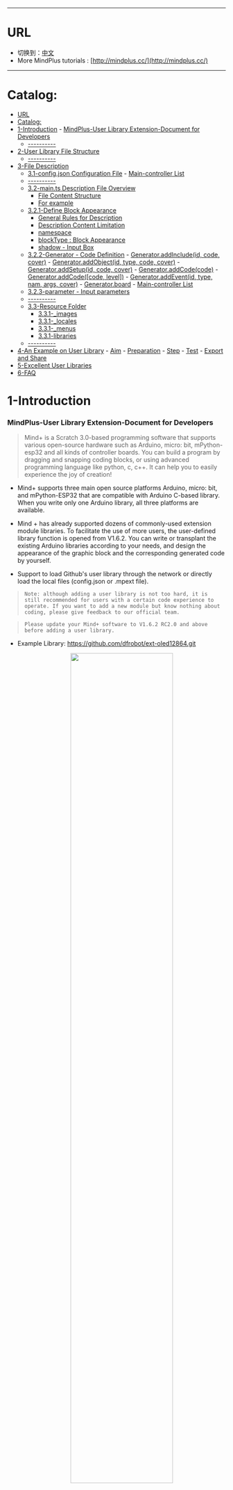 
----
# URL

* 切换到：[中文](https://github.com/DFRobot/MindPlus-User_Extension_Tutorial)
* More MindPlus tutorials : [http://mindplus.cc/](http://mindplus.cc/)

----


# Catalog:

<!-- TOC -->

- [URL](#url)
- [Catalog:](#catalog)
- [1-Introduction](#1-introduction)
        - [MindPlus-User Library Extension-Document for Developers](#mindplus-user-library-extension-document-for-developers)
    - [----------](#----------)
- [2-User Library File Structure](#2-user-library-file-structure)
    - [----------](#-----------1)
- [3-File Description](#3-file-description)
    - [3.1-config.json Configuration File](#31-configjson-configuration-file)
            - [Main-controller List](#main-controller-list)
    - [----------](#-----------2)
    - [3.2-main.ts Description File Overview](#32-maints-description-file-overview)
        - [File Content Structure](#file-content-structure)
        - [For example](#for-example)
    - [3.2.1-Define Block Appearance](#321-define-block-appearance)
        - [General Rules for Description](#general-rules-for-description)
        - [Description Content Limitation](#description-content-limitation)
        - [namespace](#namespace)
        - [blockType : Block Appearance](#blocktype--block-appearance)
        - [shadow - Input Box](#shadow---input-box)
    - [3.2.2-Generator - Code Definition](#322-generator---code-definition)
            - [Generator.addInclude(id, code, cover)](#generatoraddincludeid-code-cover)
            - [Generator.addObject(id, type, code, cover)](#generatoraddobjectid-type-code-cover)
            - [Generator.addSetup(id, code, cover)](#generatoraddsetupid-code-cover)
            - [Generator.addCode(code)](#generatoraddcodecode)
            - [Generator.addCode([code, level])](#generatoraddcodecode-level)
            - [Generator.addEvent(id, type, nam, args, cover)](#generatoraddeventid-type-nam-args-cover)
            - [Generator.board](#generatorboard)
            - [Main-controller List](#main-controller-list-1)
    - [3.2.3-parameter - Input parameters](#323-parameter---input-parameters)
    - [----------](#-----------3)
    - [3.3-Resource Folder](#33-resource-folder)
        - [3.3.1-_images](#331-_images)
        - [3.3.1-_locales](#331-_locales)
        - [3.3.1-_menus](#331-_menus)
        - [3.3.1-libraries](#331-libraries)
    - [----------](#-----------4)
- [4-An Example on User Library](#4-an-example-on-user-library)
        - [Aim](#aim)
        - [Preparation](#preparation)
        - [Step](#step)
        - [Test](#test)
        - [Export and Share](#export-and-share)
- [5-Excellent User Libraries](#5-excellent-user-libraries)
- [6-FAQ](#6-faq)

<!-- /TOC -->

# 1-Introduction
### MindPlus-User Library Extension-Document for Developers
>Mind+ is a Scratch 3.0-based programming software that supports various open-source hardware such as Arduino, micro: bit, mPython-esp32 and all kinds of controller boards. You can build a program by dragging and snapping coding blocks, or using advanced programming language like python, c, c++. It can help you to easily experience the joy of creation!

* Mind+ supports three main open source platforms Arduino, micro: bit, and mPython-ESP32 that are compatible with Arduino C-based library. When you write only one Arduino library, all three platforms are available.   

* Mind + has already supported dozens of commonly-used extension module libraries. To facilitate the use of more users, the user-defined library function  is opened from V1.6.2. You can write or transplant the existing Arduino libraries according to your needs, and design the appearance of the graphic block and the corresponding generated code by yourself.  

* Support to load Github's user library through the network or directly load the local files (config.json or .mpext file).  

>```` Note: although adding a user library is not too hard, it is still recommended for users with a certain code experience to operate. If you want to add a new module but know nothing about coding, please give feedback to our official team. ````
  
> ``` Please update your Mind+ software to V1.6.2 RC2.0 and above before adding a user library.  ```

- Example Library: https://github.com/dfrobot/ext-oled12864.git
  
  <center><img src="https://img.dfrobot.com.cn/wiki/none/dc333cb7f5d1d928a67899c8572d5f2b" width="70%"></center>  
    <center><img src="https://img.dfrobot.com.cn/wiki/none/2669316b6e6a371674cfd0a5e2244e99" width="70%"></center>  
  
## ----------
  

# 2-User Library File Structure
```
└─newExtensions                    // Project name 
    │  config.json                 // The configuration file of this user library 
    │  LICENSE.TXT                 // License description
    │  README.md                   // Document description
    │
    └─arduinoC                     // Arduino mode user library root directory
        │  main.ts                 // Graphical block description file
        │
        ├─libraries                // Arduino library file, list all .c, .h, or .cpp files that need to be referenced by this extension library 
        │  └─oled12864
        │          oled12864.cpp
        │          oled12864.h
        │          qrcode.c
        │          qrcode.h
        │
        ├─_images                  // Image files
        │      featured.png        // Display images for MindPlus extension library 
        │      icon.svg            // Icon file for MindPlus graphical block
        │
        ├─_locales                 // Translation file, support for multiple languages
        │      zh-cn.json
        │      en.json
        │
        └─_menus                   // Drop-down menu parameter, can be set independently for each board 
                leonardo.json
                uno.json
                nano.json
                mega2560.json
                microbit.json
                mpython.json

```
  

  
![扩展库文件架构图](https://img.dfrobot.com.cn/wiki/none/9a1416d2553466ca64048ccdf6b7c0e0)  
  
  
## ----------
  
# 3-File Description
## 3.1-config.json Configuration File

```javascript
{
	"name": {
		"zh-cn": "OLED-12864显示屏(测试)",
		"en": "OLED-12864 screen(Test)"
	},
	"description": {
		"zh-cn": "小体积显示屏，可用于智能穿戴设备的显示器",
		"en": "I2C OLED-2864 Display Module"
	},
	"author": "DFRobot",
	"email": "MindPlus@dfrobot.com",
	"license": "MIT",
	"isBoard": false,
	"id": "oled12864",
	"platform": ["win", "mac", "web"],
	"asset": {
		"arduinoC": {
			"dir": "arduinoC/",
			"version": "0.0.1",
			"board": ["microbit", "esp32"],
			"main": "main.ts",
			"files": ["note":" this field has been auto-generated, no need to fill in "
				"_locales/zh-cn.json",
				"_images/icon.svg",
				"libraries/oled12864/oled12864.cpp",
				"libraries/oled12864/oled12864.h",
				"libraries/oled12864/qrcode.c",
				"libraries/oled12864/qrcode.h"
			]
		}
	}
}
```
  
![](https://dfimg.dfrobot.com/nobody/wiki/71dd4a1ae16fc9ea5fe991fdfe4420c1.png)
  


**Detailed description：**
* name: name. The title name of the module displayed in extension library.
* description: description. The description of the module displayed in extension library.
* author: author. Please use English letters.
* email: email. When the version update needs to modify the user library or there is feedback from users, the developer will be notified by email. (Pre-reserved function)
* license: license type. 
* isBoard: main-controller. Whether the current extension is the main-controller (pre-reserved function, false).
* id: used to distinguish the module. Different modules of the same author need to set different ids. It is recommended to use English and number symbols for naming.
* platform: supported platform. There are 3 options:“win" for windows desktop version of mind+, "mac" for Mac desktop version and "web" for webpage version. (Mind+ Web version only supports for Windows currently.)
* asset: mode configuration. Only support for the Arduino C mode in Offline mode.
* dir: specify the mode path. The / cannot be missed. For example, "dir": "arduinoC/". It is not recommended to modify.
Version: version information. It includes three numbers that are generally assigned in creasing order and correspond the new developments in the software (reserved function for version control). 
* board: specify the supported main-boards, the related field is shown below. Before adding the corresponding supported main-controller, make sure the test is passed. 
* main:the file name of block description file. It should be a ts-suffix file with user-defined name at the corresponding path, such as, main.ts.
* ~~files: the path of necessary file is included for loading.~~ Note: This field is deleted from 1.6.2RC2.0, and related files are automatically added when compiling and exporting the library. 


#### Main-controller List
| Main-controller  | Type | Name |
| ------------ | ------------ | ------------ |
| UNO | Main-controller board  | arduino |
| Nano | Main-controller board | arduinonano |
| Leonardo | Main-controller board | leonardo |
| Micro:Bit | Main-controller board | microbit |
| mpython | Main-controller board | esp32 |
| Mega2560 | Main-controller board | mega2560 |
| Vortex | Kit | vortex |
| Romeo | Kit | romeo |
| UNOR3 | Kit | arduinounor3 |
| Max:Bot | Kit | maxbot |
| Maqueen | Kit | maqueen |
| Max | Kit |  max |

  
## ----------
  

  

## 3.2-main.ts Description File Overview
- Define the appearance of graphical blocks through the content behind //% in graphical block description files.
- Define the corresponding generated code and location of blocks by function.
### File Content Structure

```jsvascript
enum xxxx {
   //% Define pin description content, menu item that needs to be translated should be defined in the menu file
   //% Define pin generated code
 }


//% color="#xxxx"   Define the appearance of the entire extended block by the description content behind //%
namespace xxxx {  

    //% block="xxx [xxx]" blockType="xxx" The description content of the appearance definition for the first block  
    //% block Other description content 
    export function xxxx(parameter: any, block: any) {  //Definition of generated code for a single block, describe the code location and content by function 
        //Description of the generated code location and content 
    }

    //% block="xxx [xxx]" blockType="xxx" Description content of the appearance definition for the second block 
    //% block other description content  
    export function xxxx(parameter: any, block: any) {
       //The location and content of generated code
    }

    //% block="xxx [xxx]" blockType="xxx"  Description content of the appearance definition for the n block 
    //% block other description content 
    export function xxxx(parameter: any, block: any) {
       //The location and content of generated code
    }

}

```
### For example
>The codes in main.ts are shown below:
>
```javascript
//% block="when press [BUTTON]" blockType="hat"
//% BUTTON.shadow="dropdown" BUTTON.options="BTN" BUTTON.defl="BTN.A"
export function myBlock(parameter: any, block: any) {
    let button = parameter.BUTTON.code;
    Generator.addInclude('Mylibraray', '#include <Mylibraray.h>');
    Generator.addObject(`libraray`, `MY_Libraray`, `libraray;`);
    Generator.addEvent("functionName", "String", "functionName", "String message, int8_t error", true);
    Generator.addSetup("libraray.begin", `libraray.begin(${button});`);
    Generator.addSetup(`libraray.callback`, `libraray.callback(functionName);`);
    Generator.addCode('libraray.start();')
}
```
- The block appearance and the binding of input value are determined by the content behind //%.
- The location and content of different generated codes are determined by Generator in export function.

>**Effect:**

>- **The generated block:**  
![](https://dfimg.dfrobot.com/nobody/wiki/ad2f6503cbe67f76f41bbaff75aec5a1.png)
>- **The generated code:**  
>

```cpp
/*!
 * MindPlus
 * microbit
 *
 */
#include <Mylibraray.h>

// Function declaration
String functionName(String message, int8_t error);
// Create an object
MY_Libraray libraray;


// Main program starts
void setup() {
    libraray.begin(A);
    libraray.callback(functionName);
    libraray.start();
}
void loop() {

}

// Callback function
String functionName(String message, int8_t error) {

}
```
  
  
----------
  
  
## 3.2.1-Define Block Appearance

### General Rules for Description
>The description commands must be put behind the descriptor //%.

| Command  | Definition  | Acting Position | Selectable Parameter |
| :--- | :---: | :--- | :--- |
| color | Set color | namespace and  block | 24-bit true color |
| iconWidth | The width of icon | namespace | Default to 40 |
| iconHeight | The height of iocn | namespace | Default to 40 |
|  |  |  |  |  
| board | Specify the main-controller or kit supported by the current block. Separate the multiple boards by commas | block | arduino、leonardo、microbit、esp32、arduinonano、mega2560、vortex、romeo、 arduinounor3、maxbot、maqueen、max |
| block | Block description | block | User defined, such as xxx[A]xxx |
| blockType | Block type | block | hat: hat-shaped, command: Square reporter: circle Boolean: diamond    |
|  |  |  |  |  
| shadow | The type of input box | Input box | string: text dropdown: with drop-down menu dropdownRound: with drop-down menu and allowing other block to be dragged into it.  boolean: Boolean range: range number: number |
|defl|Set default value|Input box|User-Defined|
|Params.min|Set minimum value|Input box of range type|User-Defined|
|Params.max|Set maximum value|Input box of range type|User-Defined|
|options|Specify the content of drop-down menu|Input box of menu type|User-Defined|

###Description Content Limitation
> In the block description, some parameter descriptions are obligatory. Refer to the list below:

● Obligatory  
⭕ Optional  
\ Not necessary  
|Parameter Field|namespace|Block definition|string : input box|number : input box|input : box with range|boolean : input box|dropdown : menu|dropdownRound : menu|
| ------------ | ------------ | ------------ | ------------ | ------------ | ------------ | ------------ | ------------ | ------------ |
| color  | ⭕  |  \ | \  | \  | \  | \  | \  | \  |
|  iconWidth | ⭕  | \  | \  | \  | \  | \  | \  | \  |
| iconHeight  |  ⭕ |  \ | \  | \  | \  | \  |  \ |  \ |
| block  | \  | ●  | \  |  \ | \  |  \ | \  |  \ |
| blockType  | \  | ⭕  | \  |  \ | \  |  \ | \  |  \ |
| shadow  | \  | \  | ●  |  ● | ●  |  ● | ● |  ● |
| defl  | \  | \  | ⭕  |  ⭕ | ⭕ |  ⭕ | ⭕  | ⭕|
| params.min  | \  | \  | \  | \  |  ⭕ | \  |  \ | \  |  \ |
| params.max  | \  | \  | \  | \  |  ⭕ |  \ | \  |  \ |
| options  | \  | \  | \  |  \ | \  |  \ | ●  |  ● |
| block  | \  | ⭕  | \  |  \ | \  |  \ | \  |  \ |



### namespace
>The descriptor in front of namespace can specify the color and icon information of the entire user library. The whole block definition should be included in the curly braces of namespace.  
```blocks
//% color="#AA278D" iconWidth=50 iconHeight=40
namespace module {
    ...
}
```
Create a TypeScript namespace with all the graphical blocks written in it. We can set the overall color and icon size of the blocks. The block style setting should be included in the descriptor //%. All style settings are not necessary. If these parameters are not set, the system will display the default style. The content contained in //% can be written on one or more lines.  
- Color: set block color, and RGB 24bit true color
- iconWidth: set the width of icon.
- iconHeight: set the height of the icon. Icon should be in svg format, and images need to be placed in  images file folder root directory. 
![](https://dfimg.dfrobot.com/nobody/wiki/c779662d1536768e53ca4fe7c6b12acd.png)  


### blockType : Block Appearance
>Set the overall appearance of the block by blockType keyword.  
```blocks
//% block="set the line width to [WIDTH] pixels" blockType="command"
export function setBrightness(parameter: any, block: any) {
    ...
}
```

Define a square graphical block. The content contained in //% can be written on one or more lines.  
- Block: a complete description of a block, also the default display language of the block. The content included in [] is the name of the input box. 
- blockType: set the appearance of the block, selectable parameter: hat, command, boolean, reporter

| block外观  | blockType值 | 外观 |
| ------------ | ------------ | ------------ | 
| ![](https://dfimg.dfrobot.com/nobody/wiki/ba0bbddd07b66b8a040b415cf4ea0dfa.png) | hat  | hat | 
| ![](https://dfimg.dfrobot.com/nobody/wiki/f40b81a0d89854a18f1a9b8b93537b3f.png)| command | square | 
| ![](https://dfimg.dfrobot.com/nobody/wiki/fb6c46755a5ffdefa2609de03b688637.png) | reporter| circle | 
| ![](https://dfimg.dfrobot.com/nobody/wiki/472bc8753a13539072babf39c4cc9814.png) | boolean | diamond | 

### shadow - Input Box
>- The input box is defined by shadow keyword, and they have 7 kinds: string, dropdown, dropdownRound, Boolean, range, number.
- The following code will display all types in one block.
- Defl keyword specifies the default display parameter.
- Options keyword specifies the dropdown menu option. Define an enum in the ts file. If you need to distinguish main-boards, place the pin definition in _menus folder root directory.
- Specify the params.min and params.max in the input box of range type.

```javascript
//% //% block="test for all types of input box：text：[SS] number [SN]  boolean：[SB] range [SR] dropdown：[SD] dropdownRound：[SDR] "  blockType="command"
//% SS.shadow="string"   SS.defl="mind+"
//% SN.shadow="number"   SN.defl="123"
//% SB.shadow="boolean"  
//% SR.shadow="range"   SR.params.min=0    SR.params.max=10    SR.defl=5
//% SD.shadow="dropdown"   SD.options="BTN"     SD.defl="BTN.B"
//% SDR.shadow="dropdownRound"   SDR.options="LINE"     SDR.defl="LINE.1"

export function myBlock(parameter: any, block: any) {
    
}
```
>![](https://img.dfrobot.com.cn/wiki/none/66873bd41b196e6d56db8501f4f6c87d)  

  
----------
  

## 3.2.2-Generator - Code Definition
Generator is a tool used to provide the generated code. It is built in the mindplus interpreter to call and control the specification of the generated code.

#### Generator.addInclude(id, code, cover)
>Add include in global zone.
- id: identifier
- code: code
- cover: whether to override the code with same id, default to False. This parameter can realize the linkage between multiple blocks. For example, if the serial port is not initialized, the block will generate code with 9600 band rate by default. When it used the initialization with band rate 115200, the block will generate code with 115200 band rate accordingly. 

>For example：
- main.ts:```Generator.addInclude("Mylibraray", "Mylibraray.h", True);```
- arduino.ino:```#include <Mylibraray.h>"```

#### Generator.addObject(id, type, code, cover)
>Add include in global zone.
>- id: identifier
>- type: class name
>- code: object name
> - cover: whether to override the code with same id, default to false.

>For example:
  
>- main.ts:```Generator.addObject(`libraray`, `MY_Libraray`, `libraray;`);```  
>- arduino.ino:```MY_Libraray ibraray;```  

#### Generator.addSetup(id, code, cover)

>Add code in setup.
* id: identifier
* code: code
* cover: whether to override the code with same id, default to false.

#### Generator.addCode(code)

>Add code without return in setup or loop. (Hat, square block)
* code: code。

#### Generator.addCode([code, level])

>Add code with return in setup or loop. (circle, diamond).
* code：code that needs to be registered.
* level：[Operator precedence](#Operator precedence)dd parentheses for codes. It is recommended to set as:**Generator.ORDER_UNARY_POSTFIX**。
>For example:：```Generator.addCode([libraray.read()", Generator.ORDER_UNARY_POSTFIX]);```

#### Generator.addEvent(id, type, nam, args, cover)
>Define a callback function in global zone.
* id: identifier
* type: the type of return value, compliant with C++ rules.
* name: function name, compliant with c++ rules.
* args: function arguments, compliant with c++ rules.
* cover: whether to override the code with same id, default to false.  
>For example:```Generator.addEvent("addEvent", "void", "function", "int x,int y");```


>#### Operator precedence

| Command  | Level | Suitable Range |
| :--- | :---: | :--- |
| Generator.ORDER_UNARY_POSTFIX | 1 | expr++ expr-- () [] . |
| Generator.ORDER_UNARY_PREFIX | 2 | -expr !expr ~expr ++expr --expr |
| Generator.ORDER_MULTIPLICATIVE | 3 | * / % ~/ |
| Generator.ORDER_ADDITIVE | 4 | + - |
| Generator.ORDER_SHIFT | 5 | << >> |
| Generator.ORDER_RELATIONAL | 6 | >= > <= < |
| Generator.ORDER_EQUALITY | 7 | == != === !== |
| Generator.ORDER_BITWISE_AND | 8 | & |
| Generator.ORDER_BITWISE_XOR | 9 | ^ |
| Generator.ORDER_BITWISE_OR | 10 | \| |
| Generator.ORDER_LOGICAL_AND | 11 | && |
| Generator.ORDER_LOGICAL_OR | 12 | \|\| |
| Generator.ORDER_CONDITIONAL | 13 | expr ? expr : expr |
| Generator.ORDER_ASSIGNMENT | 14 | = *= /= ~/= %= += -= <<= >>= &= ^= |= |
* The smaller the number, the higher the level

#### Generator.board
>The code returns the type of the main-board selected currently, by which to generate different codes in various main-board with one block.

>**For example：**
````javascript
if(Generator.board === 'arduino'){// if it is arduinouno, generate code as below:
     Generator.addSetup("GTSerialSetup",`${ser}.begin(9600);`);
}else if(Generator.board === 'esp32'){//if it is mPython, generate code as below.
    Generator.addSetup("GTSerialSetup",`${ser}.begin(9600,${rx}, ${tx});`);
}
````

#### Main-controller List
| Main-controller  | Type | Name |
| ------------ | ------------ | ------------ |
| UNO | Main-controller board  | arduino |
| Nano | Main-controller board | arduinonano |
| Leonardo | Main-controller board | leonardo |
| Micro:Bit | Main-controller board | microbit |
| mpython | Main-controller board | esp32 |
| Mega2560 | Main-controller board | mega2560 |
| Vortex | Kit | vortex |
| Romeo | Kit | romeo |
| UNOR3 | Kit | arduinounor3 |
| Max:Bot | Kit | maxbot |
| Maqueen | Kit | maqueen |
| Max | Kit |  max |


## 3.2.3-parameter - Input parameters
parameter is the shadow input parameter. It is built into the mindplus interpreter. It can be called by `` `parameter.``` to get the dynamic input parameter of shadow.
For example：
```javascript
    //% block="show [STR] on the [LINE] line" blockType="command"
    //% STR.shadow="string" STR.defl=hello
    //% LINE.shadow="dropdownRound" LINE.options="LINE" LINE.defl="LINE.1"
    export function println(parameter: any, block: any) {
        let str = parameter.STR.code
        let line = parameter.LINE.code
        Generator.addInclude('oled12864', '#include <oled12864.h>');
        Generator.addObject(`myoled`, `OLED_12864`, `myoled;`);
        Generator.addSetup(`myoled.begin`, `myoled.begin();`);
        Generator.addCode(`myoled.setCursorLine(${line});\n\tmyoled.printLine(${str});`);
    }
```
Among them, parameter.STR.code can get the content entered by the STR input box.

>Parameter currently has four input parameters to choose from. Based on these four parameters, you can flexibly adjust the generated code.
>1. code : Generated code
>2. parType :Incoming parameter type
>3. codeType : Data type of generated code
>4. checkType : Drag-in parameter type restrictions




## ----------
  
## 3.3-Resource Folder
### 3.3.1-_images
>This file can be used to store the resource files of images.
- featured.png
featured.png represents the images in extension interface, and the name should not be modified. These images are in .png format with 600*374 pixel.  
![](https://dfimg.dfrobot.com/nobody/wiki/b4dc5742f108d0e723eb6a1670e83e15.png)   
- icon.svg
The icon file starts with icon.svg block, and holds vetorgram (svg). The name should not be modified. You need to add the file path in config.json.  
![](https://dfimg.dfrobot.com/nobody/wiki/8f5596426407b7e6823eb480639735ca.png)  

### 3.3.1-_locales
>- The language is displayed according to the file name. If there is no such file, it will directly display the language defined by block in main.ts.  

- Block and menu can be defined.  
- json format, each line should be:  
```json
"User library name. Function name|block":"translation content[menu item]",
```
The menu item should be:  
```json
"User library name. Menu name. Menu item|menu":"Translation content",
```

- The content of zh-cn.json of OLED12864 sample library is shown below:   
```json
{
    "oled12864.buttonPress|block": "当 [BUTTON] 按钮按下",
    "oled12864.qrcode|block": "在坐标x [X] y [Y] 绘制二维码[STR] 尺寸 [SIZE]",
    "oled12864.println|block": "在第 [LINE] 显示 [STR]",
    "oled12864.print|block": "在坐标x [X] y [Y] 显示 [STR]",
    "oled12864.setLineWidth|block": "设置线宽为 [WIDTH] 像素",
    "oled12864.getLineWidth|block": "获取线宽",
    "oled12864.buttonIsPressed|block": "按钮 [BUTTON] 被按下？",
	"oled12864.notTrue|block": "非 [Flag]",
    "oled12864.SIZE.1|menu": "29*29(1)",
    "oled12864.SIZE.2|menu": "58*58(2)"
}
```

- Language List:

| Language   | File Name	Language  |
| ------------ | ------------ |
| zh-cn.json  |  Chinese (Simplified) |
| es-419.json  |  Spanish（South America） |
|  fr.json | French  |
|  ko.json | Korean  |
|  th.json | Thai  |
|  tr.json | Turkish |
|  mn.json |  Mongolian |
| zh-tw.json  |  Chinese (Traditional) |


### 3.3.1-_menus
>- This folder holds the contents of the drop-down menu for different boards.  

- Every controller board has a corresponding json file named after the board, and it should not be revised.
- default_ function name, can set the default pull-down pin.
>- The following presents you the content of microbit.json of OLED12864 example library.
```json
{
  "ALLPIN": {
      "menu":    [["P0", "P0"], ["P1", "P1"], ["P2", "P2"]],
      "default_isConnected": "P2"
  },
  "PINA": {
      "menu":    [["P0", "P0"], ["P1", "P1"], ["P2", "P2"]],
      "default_setBrightness": "P1"
  }
}
```

### 3.3.1-libraries
>- This file holds the Arduino library files that will be called when generating code. 

- The following displays the content of libraries of OLED12864 example library:  
```
├─libraries
│  └─oled12864
│          oled12864.cpp
│          oled12864.h
│          qrcode.c
│          qrcode.h
```
  
## ----------
  
# 4-An Example on User Library
### Aim
>Complete an OLED display library and achieve some advanced functions.  

### Preparation
>*Text Editor: VS code (recommended)
*library: as per your needs.
*Block design: predict how the block should be displayed according to its functions.
*Image design: prepare a png image of 600*372 pixel.
*Icon design: find free icon on the internet or use software like inkscape to design one.

>![扩展库文件架构图](https://img.dfrobot.com.cn/wiki/none/d5f16f78b1ef27777854714dfbf7c029)  

### Step
>(For detailed information, refer to the example library: https://github.com/dfrobot/ext-oled12864.git) 
1. Edit the config.json configuration file to configure the extension library information. Refer to “3.1-config.json Configuration File”.
2. Edit the main.ts description file to configure the appearance of block. Refer to “3.2.1- Block Appearance Definition”.
3. Edit the main.ts description file to configure the generated code of the block. Refer to “3.2.2-Generator Code Definition”.
4. Edit _menus, _locales menu file according to the needs of main.ts. Refer to “3.2.1-Define Block Appearance”.
5. Put the corresponding files into _images, libraries files. Refer to “3.2.1-Define Block Appearance”.

### Test
1.Function test (update the library by loading the config.json locally), check if the generated block and code are as expected and whether the compilation is successful.
2.Adjust the type of the mainboard config.json supports and test the adaptability of different main boards. (Note: the compilation must be successful.)

### Export and Share

1. After you debugged the program, write the README.md file (In Markdown format).  
2. Right-click extension library to export the user library as .mpext file.   
3. Share your work with others on our [Mind+ community:](www.dfrobot.com "Mind+ community:")  
 - Load locally: directly share with other users by loading .mpext (Please note that do not decompress and upload from local, otherwise it will be in debug mode. You need to directly select .mpext to load and open).  
 - Network loading: put the .mpext file in the same directory as config.json, upload the entire folder to github or gitee (code cloud)  through git, and share the git link to other users for loading.
 
 >Note: 1.6.2RC2.0 needs to put the config.json and libraries.zip in the exported .mpext file (can be unzipped and extracted) to the corresponding location of the development folder, and then upload git, otherwise it will cause loading errors. (The future version will directly load from git via mpext file, so this operation can be ignored.) 



# 5-Excellent User Libraries

> Search keyword to load excellent user library.  
![](https://img.dfrobot.com.cn/wiki/none/0d81d3fc79517d0c196db6d6f61d320e)
- [Click to check.](http://mindplus.dfrobot.com.cn/extensions-user-libraries "Click to check.")



# 6-FAQ
|  |   FAQ  |
| :------------: | :------------: |
| Question   | I need to control a function code to begenerated in setup, the parameter could be various according to the drop-down item I selected, but the same id in setup can only generate one code. Is there a way to deal withthis problem?  |
| Solution  | The input item of the drop-down menucan be used as id. In this way, the different drop-downs you selected will be different ids, by which it will generate multiple codes.  |

--------------

|  |   FAQ  |
| :------------: | :------------: |
| Question  | When the drop-down menu switched, why the generated code cannot be changed?  |
| Solution  | Use string concatenation operator and ${} to switch the generated code of drop-down menu. ![](https://img.dfrobot.com.cn/wiki/none/0c415390732adcca55bb99409315e69e)  |

--------



|  |   FAQ  |
| :------------: | :------------: |
| Question  | There is no error in the block of main.ts, but the input box cannot be used after importing.  |
| Solution  | chack namespace or Delete the user library and import it again .  |

----------
    


|  |   FAQ  |
| :------------: | :------------: |
| Question  | How to distinguish the generated codes of different boards (microbit, mPython-esp32, arduino, etc.) in the Cpp library of Arduino?  |
| Solution  | Define macro to distinguish, for example:  |

```cpp

#if   defined(NRF5)
//Code compiled by the compiler when selecting microbit as main-board
#elif defined (ESP_PLATFORM)
//Code compiled by the compiler when selecting mPython as main-board
#else
//Code compiled by the compiler when selecting others as main-board
#endif

```

------------

> ````If you have any questions, you can join to communicate with us through forums and emails.````  
  
